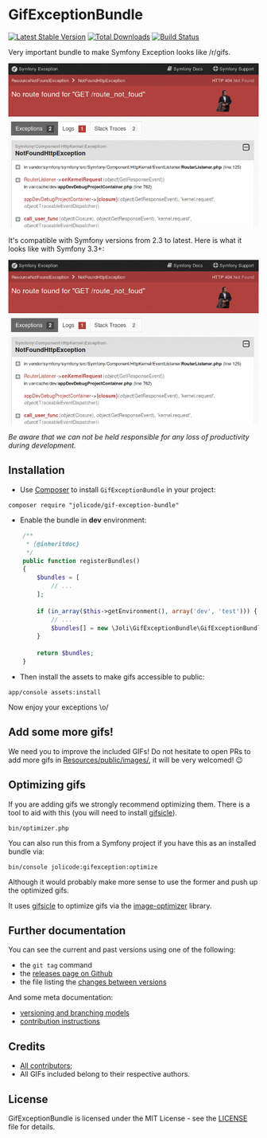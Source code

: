 # GifExceptionBundle

[![Latest Stable Version](https://poser.pugx.org/jolicode/gif-exception-bundle/v/stable)](https://packagist.org/packages/jolicode/gif-exception-bundle)
[![Total Downloads](https://poser.pugx.org/jolicode/gif-exception-bundle/downloads)](https://packagist.org/packages/jolicode/gif-exception-bundle)
[![Build Status](https://travis-ci.org/jolicode/GifExceptionBundle.svg?branch=master)](https://travis-ci.org/jolicode/GifExceptionBundle)

Very important bundle to make Symfony Exception looks like /r/gifs.

![Demo](Resources/doc/images/demo.gif)

It's compatible with Symfony versions from 2.3 to latest. Here is what it looks like with Symfony 3.3+:

![Demo sf 3.3](Resources/doc/images/demo-sf-3-3.gif)

*Be aware that we can not be held responsible for any loss of productivity during development.*

## Installation

- Use [Composer](http://getcomposer.org/) to install `GifExceptionBundle` in your project:

```shell
composer require "jolicode/gif-exception-bundle"
```

- Enable the bundle in **dev** environment:

```php
    /**
     * {@inheritdoc}
     */
    public function registerBundles()
    {
        $bundles = [
            // ...
        ];

        if (in_array($this->getEnvironment(), array('dev', 'test'))) {
            // ...
            $bundles[] = new \Joli\GifExceptionBundle\GifExceptionBundle();
        }

        return $bundles;
    }
```

- Then install the assets to make gifs accessible to public:

```shell
app/console assets:install
```

Now enjoy your exceptions \o/

## Add some more gifs!

We need you to improve the included GIFs! Do not hesitate to open PRs to add 
more gifs in [Resources/public/images/](Resources/public/images/), it will be very welcomed! :wink:

## Optimizing gifs

If you are adding gifs we strongly recommend optimizing them. There is a tool to aid with this (you will need to install [gifsicle](http://www.lcdf.org/gifsicle/)).

```
bin/optimizer.php
```

You can also run this from a Symfony project if you have this as an installed bundle via:

```
bin/console jolicode:gifexception:optimize
```

Although it would probably make more sense to use the former and push up the optimized gifs.
 
It uses [gifsicle](https://www.lcdf.org/gifsicle/) to optimize gifs via the [image-optimizer](https://github.com/psliwa/image-optimizer) library. 

## Further documentation

You can see the current and past versions using one of the following:

* the `git tag` command
* the [releases page on Github](https://github.com/jolicode/GifExceptionBundle/releases)
* the file listing the [changes between versions](CHANGELOG.md)

And some meta documentation:

* [versioning and branching models](VERSIONING.md)
* [contribution instructions](CONTRIBUTING.md)

## Credits

* [All contributors](https://github.com/jolicode/GifExceptionBundle/graphs/contributors);
* All GIFs included belong to their respective authors.

## License

GifExceptionBundle is licensed under the MIT License - see the [LICENSE](LICENSE) file
for details.
